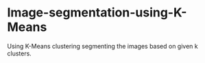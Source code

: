 # Image-segmentation-using-K-Means
Using K-Means clustering segmenting the images based on given k clusters.
